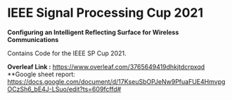 # IEEE Signal Processing Cup 2021
**Configuring an Intelligent Reflecting Surface for Wireless Communications**

Contains Code for the IEEE SP Cup 2021. 

**Overleaf Link :** https://www.overleaf.com/3765649419dhkjtdcrpxqd
**Google sheet report: https://docs.google.com/document/d/17KseuSbOPJeNw9PfuaFUE4HmvpgOCzSh6_bE4J-LSuo/edit?ts=609fcffd#
